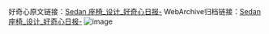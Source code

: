 好奇心原文链接：[Sedan 座椅_设计_好奇心日报-](https://www.qdaily.com/articles/6129.html)
WebArchive归档链接：[Sedan 座椅_设计_好奇心日报-](http://web.archive.org/web/20190623165959/https://www.qdaily.com/articles/6129.html)
![image](http://ww3.sinaimg.cn/large/007d5XDply1g3w9jd9fjaj30u03xpn6a)